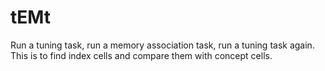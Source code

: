 # tEMt
Run a tuning task, run a memory association task, run a tuning task again. This is to find index cells and compare them with concept cells.

